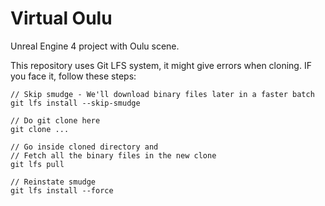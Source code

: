 # Virtual Oulu

Unreal Engine 4 project with Oulu scene.

This repository uses Git LFS system, it might give errors when cloning. IF you face it, follow these steps:
```
// Skip smudge - We'll download binary files later in a faster batch
git lfs install --skip-smudge

// Do git clone here
git clone ...

// Go inside cloned directory and
// Fetch all the binary files in the new clone
git lfs pull

// Reinstate smudge
git lfs install --force
```
